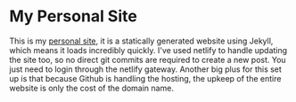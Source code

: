 # My Personal Site

This is my [personal site](https://www.thediscursive.com), it is a statically generated website using Jekyll, which means it loads incredibly quickly. I've used netlify to handle updating the site too, so no direct git commits are required to create a new post. You just need to login through the netlify gateway. Another big plus for this set up is that because Github is handling the hosting, the upkeep of the entire website is only the cost of the domain name. 
